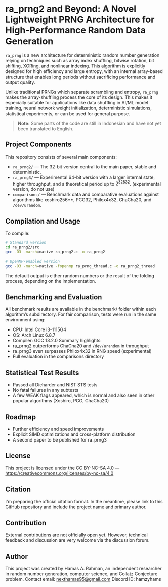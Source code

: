 # ra_prng2 and Beyond: A Novel Lightweight PRNG Architecture for High-Performance Random Data Generation

`ra_prng` is a new architecture for deterministic random number generation relying on techniques such as array index shuffling, bitwise rotation, bit shifting, XORing, and nonlinear indexing. This algorithm is explicitly designed for high efficiency and large entropy, with an internal array-based structure that enables long periods without sacrificing performance and output quality.

Unlike traditional PRNGs which separate scrambling and entropy, `ra_prng` makes the array-shuffling process the core of its design. This makes it especially suitable for applications like data shuffling in AI/ML model training, neural network weight initialization, deterministic simulations, statistical experiments, or can be used for general purpose.

> **Note:** Some parts of the code are still in Indonesian and have not yet been translated to English.

## Project Components

This repository consists of several main components:

* `ra_prng2/` — The 32-bit version central to the main paper, stable and deterministic.  
* `ra_prng3/` — Experimental 64-bit version with a larger internal state, higher throughput, and a theoretical period up to $2^{32832}$. (experimental version, do not use)
* `comparisons/` — Benchmark data and comparative evaluations against algorithms like xoshiro256\*\*, PCG32, Philox4x32, ChaCha20, and `/dev/urandom`.

## Compilation and Usage

To compile:

```bash
# Standard version
cd ra_prng2/src
gcc -O3 -march=native ra_prng2.c -o ra_prng2

# OpenMP-enabled version
gcc -O3 -march=native -fopenmp ra_prng_thread.c -o ra_prng2_thread
```
The default output is either random numbers or the result of the folding process, depending on the implementation.

## Benchmarking and Evaluation
All benchmark results are available in the benchmark/ folder within each algorithm’s subdirectory. For fair comparison, tests were run in the same environment using:
* CPU: Intel Core i3-1115G4
* OS: Arch Linux 6.8.7
* Compiler: GCC 13.2.0
Summary highlights:
* ra_prng2 outperforms ChaCha20 and `/dev/urandom` in throughput
* ra_prng3 even surpasses Philox4x32 in RNG speed (experimental)
* Full evaluation in the comparisons directory
## Statistical Test Results
* Passed all Dieharder and NIST STS tests
* No fatal failures in any subtests
* A few WEAK flags appeared, which is normal and also seen in other popular algorithms (Xoshiro, PCG, ChaCha20)
## Roadmap
* Further efficiency and speed improvements
* Explicit SIMD optimizations and cross-platform distribution
* A second paper to be published for ra_prng3

## License
This project is licensed under the CC BY-NC-SA 4.0 — https://creativecommons.org/licenses/by-nc-sa/4.0

## Citation
I'm preparing the official citation format. In the meantime, please link to this GitHub repository and include the project name and primary author.

## Contribution
External contributions are not officially open yet. However, technical feedback and discussion are very welcome via the discussion forum.

## Author
This project was created by Hamas A. Rahman, an independent researcher in random number generation, computer science, and Collatz Conjecture problem.
Contact email: nexthamas95@gmail.com
Discord ID: hamzyhams
